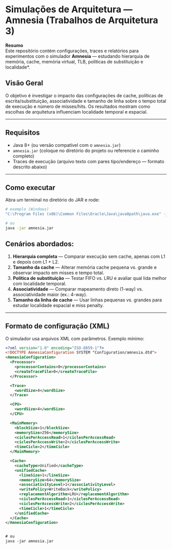 # Simulações de Arquitetura — Amnesia (Trabalhos de Arquitetura 3)

**Resumo**  
Este repositório contém configurações, traces e relatórios para experimentos com o simulador **Amnesia** — estudando hierarquia de memória, cache, memória virtual, TLB, políticas de substituição e localidade*.


## Visão Geral
O objetivo é investigar o impacto das configurações de cache, políticas de escrita/substituição, associatividade e tamanho de linha sobre o tempo total de execução e número de misses/hits. Os resultados mostram como escolhas de arquitetura influenciam localidade temporal e espacial.

---

## Requisitos
- Java 8+ (ou versão compatível com o `amnesia.jar`)  
- `amnesia.jar` (coloque no diretório do projeto ou referencie o caminho completo)  
- Traces de execução (arquivo texto com pares tipo/endereço — formato descrito abaixo)

---

## Como executar
Abra um terminal no diretório do JAR e rode:
```bash
# exemplo (Windows)
"C:\Program Files (x86)\Common Files\Oracle\Java\java8path\java.exe" -jar amnesia.jar

# ou
java -jar amnesia.jar
```

## Cenários abordados:
1. **Hierarquia completa** — Comparar execução sem cache, apenas com L1 e depois com L1 + L2.  
2. **Tamanho da cache** — Alterar memória cache pequena vs. grande e observar impacto em misses e tempo total.  
3. **Política de substituição** — Testar FIFO vs. LRU e avaliar qual lida melhor com localidade temporal.  
4. **Associatividade** — Comparar mapeamento direto (1-way) vs. associatividade maior (ex.: 4-way).  
5. **Tamanho da linha de cache** — Usar linhas pequenas vs. grandes para estudar localidade espacial e miss penalty.  

---

## Formato de configuração (XML)
O simulador usa arquivos XML com parâmetros. Exemplo mínimo:

```xml
<?xml version="1.0" encoding="ISO-8859-1"?>
<!DOCTYPE AmnesiaConfiguration SYSTEM "Configuration/amnesia.dtd">
<AmnesiaConfiguration>
  <Processor>
    <processorContains>0</processorContains>
    <createTraceFile>0</createTraceFile>
  </Processor>

  <Trace>
    <wordSize>4</wordSize>
  </Trace>

  <CPU>
    <wordSize>4</wordSize>
  </CPU>

  <MainMemory>
    <blockSize>1</blockSize>
    <memorySize>256</memorySize>
    <ciclesPerAccessRead>1</ciclesPerAccessRead>
    <ciclesPerAccessWrite>2</ciclesPerAccessWrite>
    <timeCicle>2</timeCicle>
  </MainMemory>

  <Cache>
    <cacheType>Unified</cacheType>
    <unifiedCache>
      <lineSize>1</lineSize>
      <memorySize>64</memorySize>
      <associativityLevel>1</associativityLevel>
      <writePolicy>WriteBack</writePolicy>
      <replacementAlgorithm>LRU</replacementAlgorithm>
      <ciclesPerAccessRead>1</ciclesPerAccessRead>
      <ciclesPerAccessWrite>2</ciclesPerAccessWrite>
      <timeCicle>1</timeCicle>
    </unifiedCache>
  </Cache>
</AmnesiaConfiguration>


# ou
java -jar amnesia.jar
